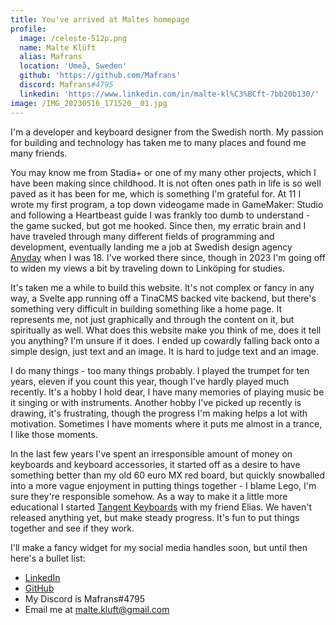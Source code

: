 ```yaml
---
title: You've arrived at Maltes homepage
profile:
  image: /celeste-512p.png
  name: Malte Klüft
  alias: Mafrans
  location: 'Umeå, Sweden'
  github: 'https://github.com/Mafrans'
  discord: Mafrans#4795
  linkedin: 'https://www.linkedin.com/in/malte-kl%C3%BCft-7bb20b130/'
image: /IMG_20230516_171520__01.jpg
---
```


I'm a developer and keyboard designer from the Swedish north. My passion for building and technology has taken me to many places and found me many friends.

You may know me from Stadia+ or one of my many other projects, which I have been making since childhood. It is not often ones path in life is so well paved as it has been for me, which is something I'm grateful for. At 11 I wrote my first program, a top down videogame made in GameMaker: Studio and following a Heartbeast guide I was frankly too dumb to understand - the game sucked, but got me hooked. Since then, my erratic brain and I have traveled through many different fields of programming and development, eventually landing me a job at Swedish design agency [Anyday](https://anyday.se "Anyday") when I was 18. I've worked there since, though in 2023 I'm going off to widen my views a bit by traveling down to Linköping for studies.

It's taken me a while to build this website. It's not complex or fancy in any way, a Svelte app running off a TinaCMS backed vite backend, but there's something very difficult in building something like a home page. It represents me, not just graphically and through the content on it, but spiritually as well. What does this website make you think of me, does it tell you anything? I'm unsure if it does. I ended up cowardly falling back onto a simple design, just text and an image. It is hard to judge text and an image.

I do many things - too many things probably. I played the trumpet for ten years, eleven if you count this year, though I've hardly played much recently. It's a hobby I hold dear, I have many memories of playing music be it singing or with instruments. Another hobby I've picked up recently is drawing, it's frustrating, though the progress I'm making helps a lot with motivation. Sometimes I have moments where it puts me almost in a trance, I like those moments.

In the last few years I've spent an irresponsible amount of money on keyboards and keyboard accessories, it started off as a desire to have something better than my old 60 euro MX red board, but quickly snowballed into a more vague enjoyment in putting things together - I blame Lego, I'm sure they're responsible somehow. As a way to make it a little more educational I started [Tangent Keyboards](https://github.com/TangentKeyboards "Tangent Keyboards") with my friend Elias. We haven't released anything yet, but make steady progress. It's fun to put things together and see if they work.

I'll make a fancy widget for my social media handles soon, but until then here's a bullet list:

* [LinkedIn](https://www.linkedin.com/in/malte-kl%C3%BCft-7bb20b130/ "LinkedIn")
* [GitHub](https://github.com/Mafrans "GitHub")
* My Discord is Mafrans#4795
* Email me at malte.kluft@gmail.com
